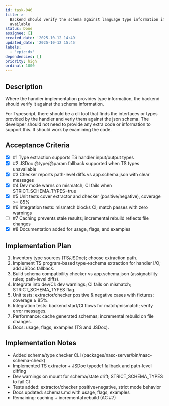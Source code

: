 ```yaml
---
id: task-046
title: >-
  Backend should verify the schema against language type information if
  available
status: Done
assignee: []
created_date: '2025-10-12 14:49'
updated_date: '2025-10-12 15:45'
labels:
  - 'epic:dx'
dependencies: []
priority: high
ordinal: 1000
---
```


## Description

<!-- SECTION:DESCRIPTION:BEGIN -->
Where the handler implementation provides type information, the backend should verify it against the schema information.

For Typescript, there should be a cli tool that finds the interfaces or types provided by the handler and veriy them against the json schema. The developer should not need to provide any extra code or information to support this. It should work by examining the code.
<!-- SECTION:DESCRIPTION:END -->

## Acceptance Criteria
<!-- AC:BEGIN -->
- [x] #1 Type extraction supports TS handler input/output types
- [x] #2 JSDoc @type/@param fallback supported when TS types unavailable
- [x] #3 Checker reports path-level diffs vs app.schema.json with clear messages
- [x] #4 Dev mode warns on mismatch; CI fails when STRICT_SCHEMA_TYPES=true
- [x] #5 Unit tests cover extractor and checker (positive/negative), coverage >= 85%
- [x] #6 Integration tests: mismatch blocks CI; match passes with zero warnings
- [ ] #7 Caching prevents stale results; incremental rebuild reflects file changes
- [x] #8 Documentation added for usage, flags, and examples
<!-- AC:END -->

## Implementation Plan

<!-- SECTION:PLAN:BEGIN -->
1. Inventory type sources (TS/JSDoc); choose extraction path.
2. Implement TS program-based type→schema extraction for handler I/O; add JSDoc fallback.
3. Build schema compatibility checker vs app.schema.json (assignability rules; path-level diffs).
4. Integrate into dev/CI: dev warnings; CI fails on mismatch; STRICT_SCHEMA_TYPES flag.
5. Unit tests: extractor/checker positive & negative cases with fixtures; coverage ≥ 85%.
6. Integration tests: backend start/CI flows for match/mismatch; verify error messages.
7. Performance: cache generated schemas; incremental rebuild on file changes.
8. Docs: usage, flags, examples (TS and JSDoc).
<!-- SECTION:PLAN:END -->

## Implementation Notes

<!-- SECTION:NOTES:BEGIN -->
- Added schema/type checker CLI (packages/nasc-server/bin/nasc-schema-check)
- Implemented TS extractor + JSDoc typedef fallback and path-level diffing
- Dev warnings on mount for schema/state drift; STRICT_SCHEMA_TYPES to fail CI
- Tests added: extractor/checker positive+negative, strict mode behavior
- Docs updated: schemas.md with usage, flags, examples
- Remaining: caching + incremental rebuild (AC #7)
<!-- SECTION:NOTES:END -->
